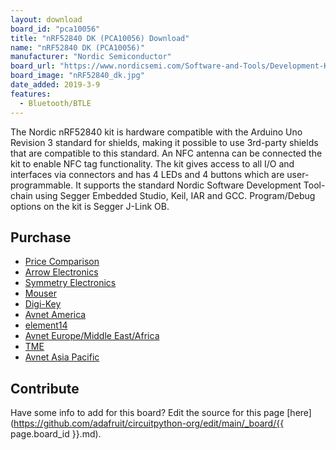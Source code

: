 ```yaml
---
layout: download
board_id: "pca10056"
title: "nRF52840 DK (PCA10056) Download"
name: "nRF52840 DK (PCA10056)"
manufacturer: "Nordic Semiconductor"
board_url: "https://www.nordicsemi.com/Software-and-Tools/Development-Kits/nRF52840-DK"
board_image: "nRF52840_dk.jpg"
date_added: 2019-3-9
features:
  - Bluetooth/BTLE
---
```


The Nordic nRF52840 kit is hardware compatible with the Arduino Uno Revision 3 standard for shields, making it possible to use 3rd-party shields that are compatible to this standard. An NFC antenna can be connected the kit to enable NFC tag functionality. The kit gives access to all I/O and interfaces via connectors and has 4 LEDs and 4 buttons which are user-programmable. It supports the standard Nordic Software Development Tool-chain using Segger Embedded Studio, Keil, IAR and GCC. Program/Debug options on the kit is Segger J-Link OB.

## Purchase
* [Price Comparison](https://www.nordicsemi.com/About-us/BuyOnline?search_token=nrf52840-DK)
* [Arrow Electronics](https://www.arrow.com/en/products/nrf52840-dk/nordic-semiconductor?utm_source=oemsecrets&utm_medium=aggregator&utm_campaign=oemsecrets_2019_arrow&utm_content=inv_listing&utm_keyword=NRF52840-DK)
* [Symmetry Electronics](https://www.semiconductorstore.com/cart/pc/viewPrd.asp?idproduct=94949&utm_source=OemSecrets&utm_medium=compref&utm_campaign=OemSecrets&utm_term=NRF52840-DK)
* [Mouser](https://www.mouser.co.uk/ProductDetail/Nordic-Semiconductor/nRF52840-DK?qs=F5EMLAvA7IA76ZLjlwrwMw==&utm_source=OEMSECRETS&utm_medium=aggregator&utm_campaign=nRF52840-DK&utm_term=nrf52840-DK&utm_content=Nordic%20Semiconductor)
* [Digi-Key](https://www.digikey.com/product-detail/en/nordic-semiconductor-asa/NRF52840-DK/1490-1072-ND/8593726?utm_source=oemsecrets&utm_medium=aggregator&utm_campaign=buynow)
* [Avnet America](https://www.avnet.com/shop/us/products/nordic-semiconductor/nrf52840-dk-3074457345635668705?CMP=EMA_OEMSecrets_inventoryfeed_VSE)
* [element14](https://sg.element14.com/nordic-semiconductor/nrf52840-dk/dev-kit-bluetooth-low-energy-soc/dp/2842321?CMP=GRHB-OEMSECRETS)
* [Avnet Europe/Middle East/Africa](https://www.avnet.com/shop/emea/products/nordic-semiconductor/nrf52840-dk-3074457345635159181?c=EUR&r=EMEA&CMP=EMEA_OEMSecrets_inventoryfeed_VSE)
* [TME](https://www.tme.eu/en/details/nrf52840-dk/development-kits-others/nordic-semiconductor/?utm_source=oemsecrets.com&utm_medium=cpc&utm_campaign=compare-2020-01)
* [Avnet Asia Pacific](https://www.avnet.com/shop/apac/products/nordic-semiconductor/nrf52840-dk-3074457345635203852?r=ASIA&CMP=ASIA_OEMSecrets_inventoryfeed_VSE)

## Contribute

Have some info to add for this board? Edit the source for this page [here](https://github.com/adafruit/circuitpython-org/edit/main/_board/{{ page.board_id }}.md).
